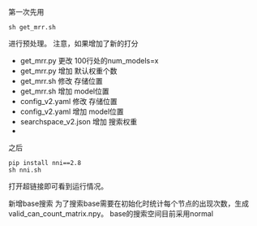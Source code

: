 第一次先用  
```
sh get_mrr.sh
```
进行预处理。
注意，如果增加了新的打分
- get_mrr.py 更改 100行处的num_models=x
- get_mrr.py 增加 默认权重个数
- get_mrr.sh 修改 存储位置
- get_mrr.sh 增加 model位置
- config_v2.yaml 修改 存储位置
- config_v2.yaml 增加 model位置
- searchspace_v2.json 增加 搜索权重
- 


之后  
```
pip install nni==2.8
sh nni.sh
```
打开超链接即可看到运行情况。

新增base搜索
为了搜索base需要在初始化时统计每个节点的出现次数，生成valid_can_count_matrix.npy。
base的搜索空间目前采用normal